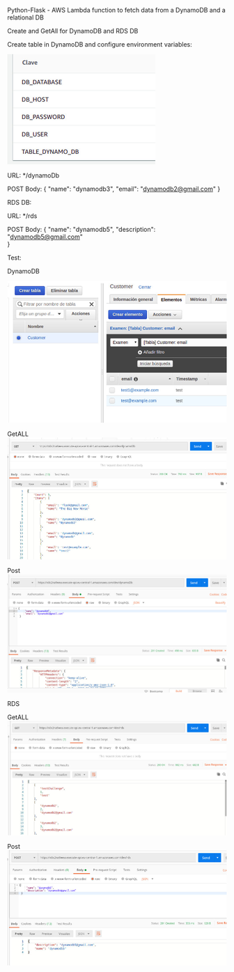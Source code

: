 Python-Flask - AWS Lambda function to fetch data from a DynamoDB and a relational DB

Create and GetAll for DynamoDB and RDS DB

Create table in DynamoDB and configure environment variables:

 ![dynamoDB](./img/keys.jpg)

URL: */dynamoDb

POST Body: 
{
     "name": "dynamodb3",
     "email": "dynamodb2@gmail.com"	
 }

RDS DB: 

URL: */rds

POST Body:
{
     "name": "dynamodb5",
     "description": "dynamodb5@gmail.com"	
 }


Test:

DynamoDB

 ![dynamoDB](./img/dynamoDB.jpg)
 
GetALL
 ![dynamoDB](./img/dynamoDB2.jpg)

Post
 ![dynamoDB](./img/dynamoDBPost.jpg) 
  

RDS

GetALL
 ![dynamoDB](./img/rdsDBGet.jpg)

Post
 ![dynamoDB](./img/rdsDBPost.jpg) 